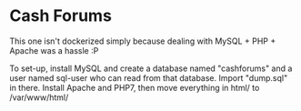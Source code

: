 # Cash Forums

This one isn't dockerized simply because dealing with MySQL + PHP + Apache was a hassle :P

To set-up, install MySQL and create a database named "cashforums" and a user named sql-user who can read from that database. Import "dump.sql" in there. Install Apache and PHP7, then move everything in html/ to /var/www/html/

